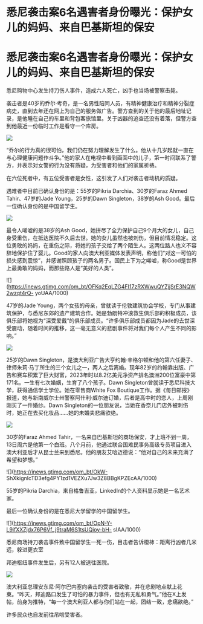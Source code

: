 # 悉尼袭击案6名遇害者身份曝光：保护女儿的妈妈、来自巴基斯坦的保安

# 悉尼袭击案6名遇害者身份曝光：保护女儿的妈妈、来自巴基斯坦的保安

悉尼购物中心发生持刀伤人事件，造成六人死亡，凶手也当场被警察击毙。

袭击者是40岁的乔尔·考奇，是一名男性陪同人员，有精神健康治疗和精神分裂症病史，直到去年还在网上为自己的服务做广告。警方查到的关于他的最后地址记录，是他睡在自己的车里和背包客旅馆里。关于凶器的追查还没有着落，但警方查到他最近一份临时工作是看守一个库房。

![](https://inews.gtimg.com/om_bt/OKBArzu3kcSB86LWXIx6vEjAprhsvIUW1jAezFJ_ODspUAA/1000)

“乔尔的行为真的很可怕，我们仍在努力理解发生了什么。他从十几岁起就一直在与心理健康问题作斗争。”他的家人在电视中看到画面中的儿子，第一时间联系了警方，并表示对女警的行为没有质疑，为受害者和他们的家属祈祷。

在六位死者中，有五位受害者是女性，这引发了人们对袭击者动机的质疑。

遇难者中目前已确认身份的是：55岁的Pikria Darchia、30岁的Faraz Ahmed Tahir、47岁的Jade Young，25岁的Dawn
Singleton，38岁的Ash Good。最后一位确认身份的是中国留学生。

![](https://inews.gtimg.com/om_bt/ONZIO514cfidJ7tzNjUkn60fFBu2u3oEWTN-4ElOaqi2sAA/1000)

最令人唏嘘的是38岁的Ash
Good，她拼尽了全力保护自己9个月大的女儿，自己身受重伤，在抵达医院不久后去世。她的女儿虽然也被刺伤，但目前情况稳定。这位勇敢的妈妈，在重伤之际，将她的孩子交给了两个陌生人。这两位路人也义不容辞地保护住了婴儿。Good的家人向澳大利亚媒体发表声明，称他们“对这一可怕的损失感到震惊”，并感谢照顾孩子的两名男子。国民上下为之唏嘘，称Good是世界上最勇敢的妈妈，而那些路人是“美好的人类”。

![](https://inews.gtimg.com/om_bt/OFKq2EqLZG4FI17zRXWwuQYZjjSrE3NQW2wzqt4rQ-
yoUAA/1000)

47岁的Jade
Young，两个女孩的母亲，曾就读于伦敦建筑协会学校，专门从事建筑保护，与悉尼东郊的遗产建筑合作。她是勃朗特冲浪救生俱乐部的积极成员，该俱乐部将她视为“深受爱戴”的俱乐部成员。“许多俱乐部成员都因为Jade的去世深受震动，随着时间的推移，这一毫无意义的悲剧事件将对我们每个人产生不同的影响。”

![](https://inews.gtimg.com/om_bt/Oyw3Uptm2QO1KMNp2c7MArgVECwpk9I7-91dFfGlJ_vA0AA/1000)

25岁的Dawn
Singleton，是澳大利亚广告大亨约翰·辛格尔顿和他的第六任妻子、律师朱莉·马丁所生的三个女儿之一，两人之后离婚。现年82岁的约翰靠出版、广告和赛车积累了巨大财富，2023年时以8.2亿美元净资产排名澳洲200位富豪中第171名。一生有七次婚姻，生育了八个孩子。Dawn
Singleton曾就读于悉尼科技大学，获得通信学士学位。她在零售商White Fox
Boutique工作。据《每日邮报》报道，她与新南威尔士州警察阿什利·威尔迪订婚，后者是高中时的恋人，上周刚刚买了一件婚纱。Dawn
Singleton的一位朋友说，当她在香奈儿门店外被刺伤时，她正在去买化妆品……她的未婚夫悲痛欲绝。

![](https://inews.gtimg.com/om_bt/OTQW8-KsL3u44QuLVN5srstzBrzYfz5EWyeV6IxrzfbOAAA/1000)

30岁的Faraz Ahmed
Tahir，一名来自巴基斯坦的商场保安，才上班不到一周，13日周六是他第一个白班。八个月前，他通过联合国难民事务高级专员项目进入澳大利亚后才从昆士兰来到悉尼。他的朋友艾哈迈德说：“他对自己的未来充满了希望和梦想。”

![](https://inews.gtimg.com/om_bt/OkW-
ShXkignIcTD3efg4PY1zd1VEZXu7Jw3Z8BBgKPZEcAA/1000)

55岁的Pikria Darchia，来自格鲁吉亚，LinkedIn的个人资料显示她是一名艺术家。

最后一位确认身份的是在悉尼大学留学的中国留学生。

![](https://inews.gtimg.com/om_bt/OpN-Y-L9ifXXZjdx76P6Vf_j9traM6S1tsUQioy-bH-
sIAA/1000)

悉尼商场持刀袭击事件致中国留学生一死一伤，目击者告诉橙柿：距离行凶者几米远，躲进更衣室

邦迪枢纽事件发生后，另有12人被送往医院。

![](https://inews.gtimg.com/om_bt/O7AZoRP1_RObRD2HTWed77lDj4lDCNdSsOpg5YYCqitbsAA/1000)

澳大利亚总理安东尼·阿尔巴内塞向袭击的受害者致敬，并在悲剧地点献上花束。“昨天，邦迪路口发生了可怕的暴力事件，但也有无私和勇气。”他在X上发帖，前身为推特，“每一个澳大利亚人都与你们站在一起，团结一致，悲痛欲绝。”

许多民众也自发前往吊唁受害者。

